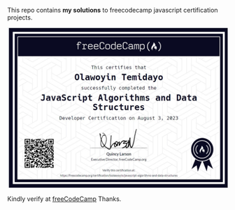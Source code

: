 This repo contains **my solutions** to freecodecamp javascript certification projects.

![certificate](./js-certificate.jpeg)

Kindly verify at [freeCodeCamp](https://freecodecamp.org/certification/tsolawoyin/javascript-algorithms-and-data-structures) Thanks.